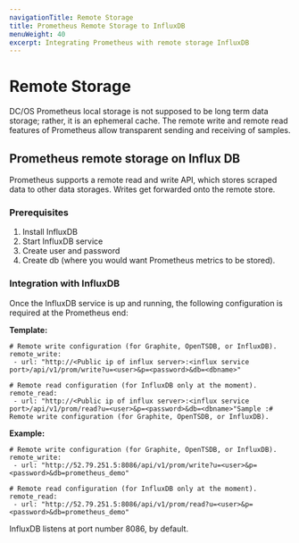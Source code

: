 ```yaml
---
navigationTitle: Remote Storage
title: Prometheus Remote Storage to InfluxDB
menuWeight: 40
excerpt: Integrating Prometheus with remote storage InfluxDB
---
```


# Remote Storage

DC/OS Prometheus local storage is not supposed to be long term data storage; rather, it is an ephemeral cache. The remote write and remote read features of Prometheus allow transparent sending and receiving of samples.

## Prometheus remote storage on Influx DB

Prometheus supports a remote read and write API, which stores scraped data to other data storages. Writes get forwarded onto the remote store.


### Prerequisites

  1. Install InfluxDB
  2. Start InfluxDB service
  3. Create user and password
  3. Create db (where you would want Prometheus metrics to be stored).

### Integration with InfluxDB

  Once the InfluxDB service is up and running, the following configuration is required at the Prometheus end:

**Template:**

```
# Remote write configuration (for Graphite, OpenTSDB, or InfluxDB).
remote_write:
 - url: "http://<Public ip of influx server>:<influx service port>/api/v1/prom/write?u=<user>&p=<password>&db=<dbname>"

# Remote read configuration (for InfluxDB only at the moment).
remote_read:
 - url: "http://<Public ip of influx server>:<influx service port>/api/v1/prom/read?u=<user>&p=<password>&db=<dbname>"Sample :# Remote write configuration (for Graphite, OpenTSDB, or InfluxDB).
```

**Example:**

```
# Remote write configuration (for Graphite, OpenTSDB, or InfluxDB).
remote_write:
 - url: "http://52.79.251.5:8086/api/v1/prom/write?u=<user>&p=<password>&db=prometheus_demo"

# Remote read configuration (for InfluxDB only at the moment).
remote_read:
 - url: "http://52.79.251.5:8086/api/v1/prom/read?u=<user>&p=<password>&db=prometheus_demo"
```

InfluxDB listens at port number 8086, by default.
